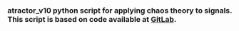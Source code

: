 ### atractor_v10 python script for applying chaos theory to signals. This script is based on code available at [GitLab](https://gitlab.com/photoglucometerv2/compute-chaotic-descriptors-v2/-/blob/main/compute-chaotic-descriptors-v2.py).
